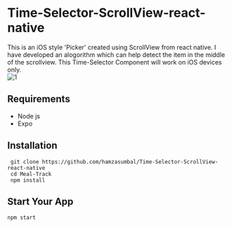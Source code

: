 # Time-Selector-ScrollView-react-native
This is an iOS style 'Picker' created using ScrollView from react native. I have developed an alogorithm which can help detect the item in the middle of the scrollview. 
This Time-Selector Component will work on iOS devices only.  
![1](https://user-images.githubusercontent.com/70642483/99440505-7c955180-2938-11eb-9630-6dd729a68334.png)
## Requirements
- Node js
- Expo
## Installation
```
 git clone https://github.com/hamzasumbal/Time-Selector-ScrollView-react-native
 cd Meal-Track
 npm install
```
## Start Your App
```
npm start
```
